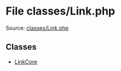 File classes/Link.php
=========

Source: [classes/Link.php](https://github.com/PrestaShop/PrestaShop/blob/1.6.1.1/classes/Link.php)


Classes
-------

* [LinkCore](class.LinkCore.md)


